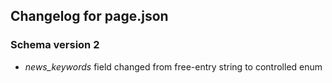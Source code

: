 ## Changelog for page.json

### Schema version 2

* *news_keywords* field changed from free-entry string to controlled enum
